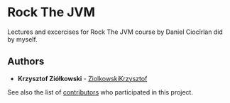 # Rock The JVM

Lectures and excercises for Rock The JVM course by Daniel Ciocîrlan did by myself.

## Authors

* **Krzysztof Ziółkowski** - [ZiolkowskiKrzysztof](https://github.com/ZiolkowskiKrzysztof/)

See also the list of [contributors](https://github.com/your/project/contributors) who participated in this project.
